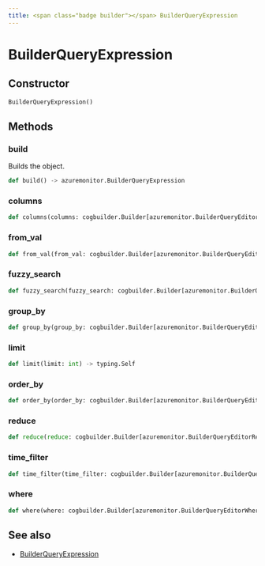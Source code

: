 ```yaml
---
title: <span class="badge builder"></span> BuilderQueryExpression
---
```

# <span class="badge builder"></span> BuilderQueryExpression

## Constructor

```python
BuilderQueryExpression()
```
## Methods

### <span class="badge object-method"></span> build

Builds the object.

```python
def build() -> azuremonitor.BuilderQueryExpression
```

### <span class="badge object-method"></span> columns

```python
def columns(columns: cogbuilder.Builder[azuremonitor.BuilderQueryEditorColumnsExpression]) -> typing.Self
```

### <span class="badge object-method"></span> from_val

```python
def from_val(from_val: cogbuilder.Builder[azuremonitor.BuilderQueryEditorPropertyExpression]) -> typing.Self
```

### <span class="badge object-method"></span> fuzzy_search

```python
def fuzzy_search(fuzzy_search: cogbuilder.Builder[azuremonitor.BuilderQueryEditorWhereExpressionArray]) -> typing.Self
```

### <span class="badge object-method"></span> group_by

```python
def group_by(group_by: cogbuilder.Builder[azuremonitor.BuilderQueryEditorGroupByExpressionArray]) -> typing.Self
```

### <span class="badge object-method"></span> limit

```python
def limit(limit: int) -> typing.Self
```

### <span class="badge object-method"></span> order_by

```python
def order_by(order_by: cogbuilder.Builder[azuremonitor.BuilderQueryEditorOrderByExpressionArray]) -> typing.Self
```

### <span class="badge object-method"></span> reduce

```python
def reduce(reduce: cogbuilder.Builder[azuremonitor.BuilderQueryEditorReduceExpressionArray]) -> typing.Self
```

### <span class="badge object-method"></span> time_filter

```python
def time_filter(time_filter: cogbuilder.Builder[azuremonitor.BuilderQueryEditorWhereExpressionArray]) -> typing.Self
```

### <span class="badge object-method"></span> where

```python
def where(where: cogbuilder.Builder[azuremonitor.BuilderQueryEditorWhereExpressionArray]) -> typing.Self
```

## See also

 * <span class="badge object-type-class"></span> [BuilderQueryExpression](./object-BuilderQueryExpression.md)
